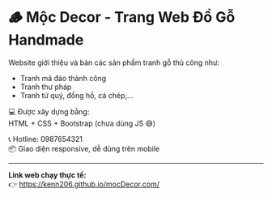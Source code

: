 # 🪵 Mộc Decor - Trang Web Đồ Gỗ Handmade

Website giới thiệu và bán các sản phẩm tranh gỗ thủ công như:
- Tranh mã đáo thành công
- Tranh thư pháp
- Tranh tứ quý, đồng hồ, cá chép,...

💻 Được xây dựng bằng:  
HTML + CSS + Bootstrap (chưa dùng JS 😅)

📞 Hotline: 0987654321  
📦 Giao diện responsive, dễ dùng trên mobile

---

**Link web chạy thực tế:**  
👉 https://kenn206.github.io/mocDecor.com/

